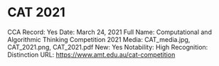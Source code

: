 # CAT 2021

CCA Record: Yes
Date: March 24, 2021
Full Name: Computational and Algorithmic Thinking Competition 2021
Media: CAT_media.jpg, CAT_2021.png, CAT_2021.pdf
New: Yes
Notability: High
Recognition: Distinction
URL: https://www.amt.edu.au/cat-competition